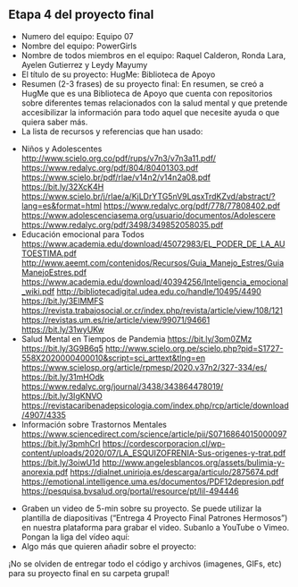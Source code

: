 ## Etapa 4 del proyecto final

- Numero del equipo: Equipo 07
- Nombre del equipo: PowerGirls
- Nombre de todos miembros en el equipo: Raquel Calderon, Ronda Lara, Ayelen Gutierrez y Leydy Mayumy
- El título de su proyecto: HugMe: Biblioteca de Apoyo
- Resumen (2-3 frases) de su proyecto final: En resumen, se creó a HugMe que es una Biblioteca de Apoyo que cuenta con repositorios sobre diferentes temas relacionados con la salud mental y que pretende accesibilizar la información para todo aquel que necesite ayuda o que quiera saber más.
- La lista de recursos y referencias que han usado:
* Niños y Adolescentes
http://www.scielo.org.co/pdf/rups/v7n3/v7n3a11.pdf/ https://www.redalyc.org/pdf/804/80401303.pdf 
https://www.scielo.br/pdf/rlae/v14n2/v14n2a08.pdf
https://bit.ly/32XcK4H
https://www.scielo.br/j/rlae/a/KjLDrYTG5nV9LqsxTrdKZvd/abstract/?lang=es&format=html 
https://www.redalyc.org/pdf/778/77808402.pdf 
https://www.adolescenciasema.org/usuario/documentos/Adolescere 
https://www.redalyc.org/pdf/3498/349852058035.pdf 
* Educación emocional para Todos
https://www.academia.edu/download/45072983/EL_PODER_DE_LA_AUTOESTIMA.pdf http://www.aeemt.com/contenidos/Recursos/Guia_Manejo_Estres/GuiaManejoEstres.pdf 
https://www.academia.edu/download/40394256/Inteligencia_emocional_wiki.pdf http://bibliotecadigital.udea.edu.co/handle/10495/4490 
https://bit.ly/3ElMMFS 
https://revista.trabajosocial.or.cr/index.php/revista/article/view/108/121
https://revistas.um.es/rie/article/view/99071/94661
https://bit.ly/31wyUKw 
* Salud Mental en Tiempos de Pandemia
https://bit.ly/3pm0ZMz
https://bit.ly/3G9B6q5 
http://www.scielo.org.pe/scielo.php?pid=S1727-558X2020000400010&script=sci_arttext&tlng=en 
https://www.scielosp.org/article/rpmesp/2020.v37n2/327-334/es/
https://bit.ly/31mHOdk
https://www.redalyc.org/journal/3438/343864478019/
https://bit.ly/3IgKNVO
https://revistacaribenadepsicologia.com/index.php/rcp/article/download/4907/4335 
* Información sobre Trastornos Mentales
https://www.sciencedirect.com/science/article/pii/S0716864015000097
https://bit.ly/3pmhCrI 
https://cordescorporacion.cl/wp-content/uploads/2020/07/LA_ESQUIZOFRENIA-Sus-origenes-y-trat.pdf
https://bit.ly/3oiwU1d 
http://www.angelesblancos.org/assets/bulimia-y-anorexia.pdf
https://dialnet.unirioja.es/descarga/articulo/2875674.pdf
https://emotional.intelligence.uma.es/documentos/PDF12depresion.pdf
https://pesquisa.bvsalud.org/portal/resource/pt/lil-494446

- Graben un video de 5-min sobre su proyecto. Se puede utilizar la plantilla de diapositivas (“Entrega 4 Proyecto Final Patrones Hermosos”) en nuestra plataforma para grabar el video. Subanlo a YouTube o Vimeo. Pongan la liga del vídeo aquí: 
- Algo más que quieren añadir sobre el proyecto:

¡No se olviden de entregar todo el código y archivos (imagenes, GIFs, etc) para su proyecto final en su carpeta grupal!
